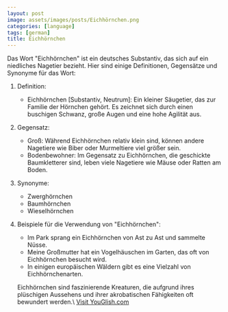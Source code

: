 ```yaml
---
layout: post
image: assets/images/posts/Eichhörnchen.png
categories: [language]
tags: [german]
title: Eichhörnchen
---
```


Das Wort "Eichhörnchen" ist ein deutsches Substantiv, das sich auf ein niedliches Nagetier bezieht. Hier sind einige Definitionen, Gegensätze und Synonyme für das Wort:

1. Definition:
   - Eichhörnchen [Substantiv, Neutrum]: Ein kleiner Säugetier, das zur Familie der Hörnchen gehört. Es zeichnet sich durch einen buschigen Schwanz, große Augen und eine hohe Agilität aus. 

2. Gegensatz:
   - Groß: Während Eichhörnchen relativ klein sind, können andere Nagetiere wie Biber oder Murmeltiere viel größer sein.
   - Bodenbewohner: Im Gegensatz zu Eichhörnchen, die geschickte Baumkletterer sind, leben viele Nagetiere wie Mäuse oder Ratten am Boden.

3. Synonyme:
   - Zwerghörnchen
   - Baumhörnchen
   - Wieselhörnchen

4. Beispiele für die Verwendung von "Eichhörnchen":

   - Im Park sprang ein Eichhörnchen von Ast zu Ast und sammelte Nüsse.
   - Meine Großmutter hat ein Vogelhäuschen im Garten, das oft von Eichhörnchen besucht wird.
   - In einigen europäischen Wäldern gibt es eine Vielzahl von Eichhörnchenarten.

   Eichhörnchen sind faszinierende Kreaturen, die aufgrund ihres plüschigen Aussehens und ihrer akrobatischen Fähigkeiten oft bewundert werden.\ <a id="yg-widget-0" class="youglish-widget" data-query="Eichhörnchen" data-lang="german" data-components="8412" data-auto-start="0" data-bkg-color="theme_light" data-title="How%20to%20pronounce%20Eichhörnchen%20in%20German"  rel="nofollow" href="https://youglish.com">Visit YouGlish.com</a><script async src="https://youglish.com/public/emb/widget.js" charset="utf-8"></script>